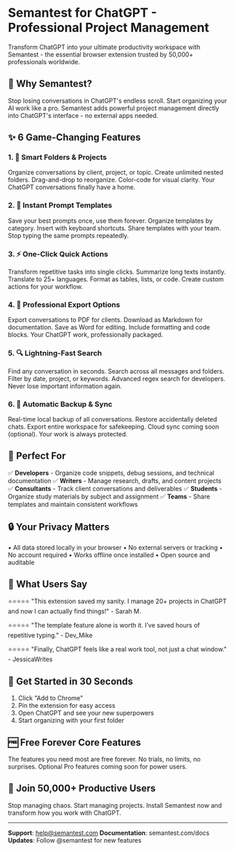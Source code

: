 # Semantest for ChatGPT - Professional Project Management

Transform ChatGPT into your ultimate productivity workspace with Semantest - the essential browser extension trusted by 50,000+ professionals worldwide.

## 🚀 Why Semantest?

Stop losing conversations in ChatGPT's endless scroll. Start organizing your AI work like a pro. Semantest adds powerful project management directly into ChatGPT's interface - no external apps needed.

## ✨ 6 Game-Changing Features

### 1. 📁 Smart Folders & Projects
Organize conversations by client, project, or topic. Create unlimited nested folders. Drag-and-drop to reorganize. Color-code for visual clarity. Your ChatGPT conversations finally have a home.

### 2. 📝 Instant Prompt Templates
Save your best prompts once, use them forever. Organize templates by category. Insert with keyboard shortcuts. Share templates with your team. Stop typing the same prompts repeatedly.

### 3. ⚡ One-Click Quick Actions
Transform repetitive tasks into single clicks. Summarize long texts instantly. Translate to 25+ languages. Format as tables, lists, or code. Create custom actions for your workflow.

### 4. 💾 Professional Export Options
Export conversations to PDF for clients. Download as Markdown for documentation. Save as Word for editing. Include formatting and code blocks. Your ChatGPT work, professionally packaged.

### 5. 🔍 Lightning-Fast Search
Find any conversation in seconds. Search across all messages and folders. Filter by date, project, or keywords. Advanced regex search for developers. Never lose important information again.

### 6. 🔄 Automatic Backup & Sync
Real-time local backup of all conversations. Restore accidentally deleted chats. Export entire workspace for safekeeping. Cloud sync coming soon (optional). Your work is always protected.

## 👥 Perfect For

✅ **Developers** - Organize code snippets, debug sessions, and technical documentation
✅ **Writers** - Manage research, drafts, and content projects
✅ **Consultants** - Track client conversations and deliverables
✅ **Students** - Organize study materials by subject and assignment
✅ **Teams** - Share templates and maintain consistent workflows

## 🔒 Your Privacy Matters

• All data stored locally in your browser
• No external servers or tracking
• No account required
• Works offline once installed
• Open source and auditable

## 💬 What Users Say

⭐⭐⭐⭐⭐ "This extension saved my sanity. I manage 20+ projects in ChatGPT and now I can actually find things!" - Sarah M.

⭐⭐⭐⭐⭐ "The template feature alone is worth it. I've saved hours of repetitive typing." - Dev_Mike

⭐⭐⭐⭐⭐ "Finally, ChatGPT feels like a real work tool, not just a chat window." - JessicaWrites

## 🎯 Get Started in 30 Seconds

1. Click "Add to Chrome"
2. Pin the extension for easy access
3. Open ChatGPT and see your new superpowers
4. Start organizing with your first folder

## 🆓 Free Forever Core Features

The features you need most are free forever. No trials, no limits, no surprises. Optional Pro features coming soon for power users.

## 🤝 Join 50,000+ Productive Users

Stop managing chaos. Start managing projects. Install Semantest now and transform how you work with ChatGPT.

---

**Support**: help@semantest.com
**Documentation**: semantest.com/docs
**Updates**: Follow @semantest for new features